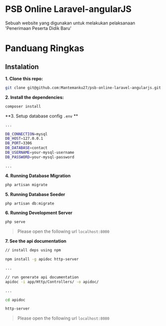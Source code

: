 # PSB Online Laravel-angularJS

Sebuah website yang digunakan untuk melakukan pelaksanaan 'Penerimaan Peserta Didik Baru'

# Panduang Ringkas

## Instalation

**1. Clone this repo:**

```sh
git clone git@github.com:Mantemanku27/psb-online-laravel-angularjs.git
```

**2. Install the dependencies:**

```sh
composer install
```

**3. Setup database config `.env` **

```sh
...

DB_CONNECTION=mysql
DB_HOST=127.0.0.1
DB_PORT=3306
DB_DATABASE=contact
DB_USERNAME=your-mysql-username
DB_PASSWORD=your-mysql-password

...
```

**4. Running Database Migration**

```sh
php artisan migrate
```

**5. Running Database Seeder**

```sh
php artisan db:migrate
```

**6. Running Development Server**

```sh
php serve
```

> Please open the following url `localhost:8000`


**7. See the api documentation**

```sh
// install deps using npm

npm install -g apidoc http-server

...

// run generate api documentation
apidoc -i app/Http/Controllers/ -o apidoc/

...

cd apidoc

http-server

```

> Please open the following url `localhost:8080`
